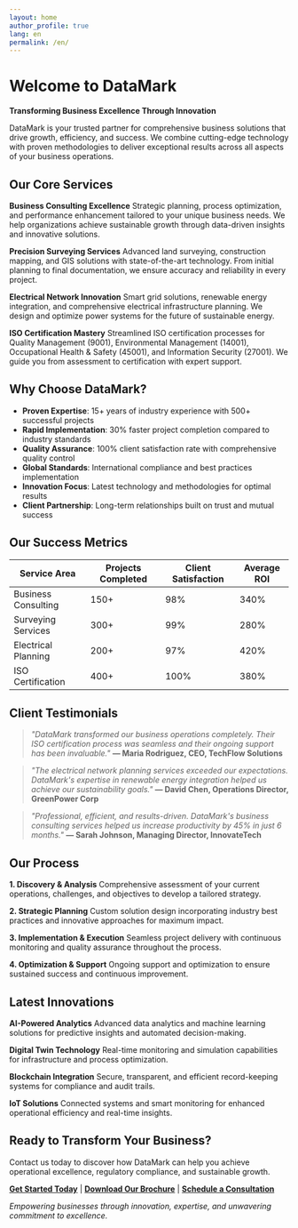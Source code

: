 ```yaml
---
layout: home
author_profile: true
lang: en
permalink: /en/
---
```


# Welcome to DataMark

**Transforming Business Excellence Through Innovation**

DataMark is your trusted partner for comprehensive business solutions that drive growth, efficiency, and success. We combine cutting-edge technology with proven methodologies to deliver exceptional results across all aspects of your business operations.

## Our Core Services

**Business Consulting Excellence**
Strategic planning, process optimization, and performance enhancement tailored to your unique business needs. We help organizations achieve sustainable growth through data-driven insights and innovative solutions.

**Precision Surveying Services**
Advanced land surveying, construction mapping, and GIS solutions with state-of-the-art technology. From initial planning to final documentation, we ensure accuracy and reliability in every project.

**Electrical Network Innovation**
Smart grid solutions, renewable energy integration, and comprehensive electrical infrastructure planning. We design and optimize power systems for the future of sustainable energy.

**ISO Certification Mastery**
Streamlined ISO certification processes for Quality Management (9001), Environmental Management (14001), Occupational Health & Safety (45001), and Information Security (27001). We guide you from assessment to certification with expert support.

## Why Choose DataMark?

- **Proven Expertise**: 15+ years of industry experience with 500+ successful projects
- **Rapid Implementation**: 30% faster project completion compared to industry standards
- **Quality Assurance**: 100% client satisfaction rate with comprehensive quality control
- **Global Standards**: International compliance and best practices implementation
- **Innovation Focus**: Latest technology and methodologies for optimal results
- **Client Partnership**: Long-term relationships built on trust and mutual success

## Our Success Metrics

| Service Area | Projects Completed | Client Satisfaction | Average ROI |
|-------------|-------------------|-------------------|-------------|
| Business Consulting | 150+ | 98% | 340% |
| Surveying Services | 300+ | 99% | 280% |
| Electrical Planning | 200+ | 97% | 420% |
| ISO Certification | 400+ | 100% | 380% |

## Client Testimonials

> *"DataMark transformed our business operations completely. Their ISO certification process was seamless and their ongoing support has been invaluable."* 
> **— Maria Rodriguez, CEO, TechFlow Solutions**

> *"The electrical network planning services exceeded our expectations. DataMark's expertise in renewable energy integration helped us achieve our sustainability goals."*
> **— David Chen, Operations Director, GreenPower Corp**

> *"Professional, efficient, and results-driven. DataMark's business consulting services helped us increase productivity by 45% in just 6 months."*
> **— Sarah Johnson, Managing Director, InnovateTech**

## Our Process

**1. Discovery & Analysis**
Comprehensive assessment of your current operations, challenges, and objectives to develop a tailored strategy.

**2. Strategic Planning**
Custom solution design incorporating industry best practices and innovative approaches for maximum impact.

**3. Implementation & Execution**
Seamless project delivery with continuous monitoring and quality assurance throughout the process.

**4. Optimization & Support**
Ongoing support and optimization to ensure sustained success and continuous improvement.

## Latest Innovations

**AI-Powered Analytics**
Advanced data analytics and machine learning solutions for predictive insights and automated decision-making.

**Digital Twin Technology**
Real-time monitoring and simulation capabilities for infrastructure and process optimization.

**Blockchain Integration**
Secure, transparent, and efficient record-keeping systems for compliance and audit trails.

**IoT Solutions**
Connected systems and smart monitoring for enhanced operational efficiency and real-time insights.

## Ready to Transform Your Business?

Contact us today to discover how DataMark can help you achieve operational excellence, regulatory compliance, and sustainable growth.

**[Get Started Today](#contact)** | **[Download Our Brochure](#brochure)** | **[Schedule a Consultation](#consultation)**

*Empowering businesses through innovation, expertise, and unwavering commitment to excellence.*
